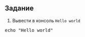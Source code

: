 ## Задание

1. Вывести в консоль `Hello world`
<pre class="file" data-filename="./00.sh" data-target="insert" data-marker="11111111111">
echo "Hello world"
</pre>